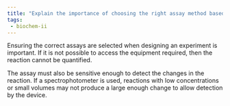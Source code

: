 ```yaml
---
title: "Explain the importance of choosing the right assay method based on sensitivity and availability when designing an experiment. "
tags:
 - biochem-ii
---
```

Ensuring the correct assays are selected when designing an experiment is important. If it is not possible to access the equipment required, then the reaction cannot be quantified.  

The assay must also be sensitive enough to detect the changes in the reaction. If a spectrophotometer is used, reactions with low concentrations or small volumes may not produce a large enough change to allow detection by the device.  
